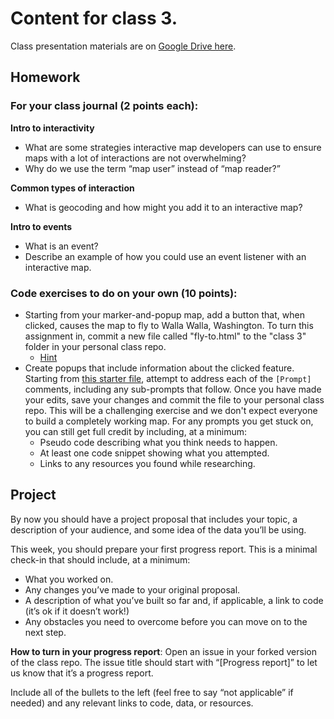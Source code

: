 # Content for class 3. 

Class presentation materials are on [Google Drive here](https://drive.google.com/drive/folders/1J0TGZN3XRQw89S1f2ugrPw9jdVIisQeT?usp=sharing).

## Homework

### For your class journal (2 points each):

**Intro to interactivity**

* What are some strategies interactive map developers can use to ensure maps with a lot of interactions are not overwhelming?
* Why do we use the term “map user” instead of “map reader?”

**Common types of interaction**

* What is geocoding and how might you add it to an interactive map?

**Intro to events**

* What is an event?
* Describe an example of how you could use an event listener with an interactive map.


### Code exercises to do on your own (10 points):

* Starting from your marker-and-popup map, add a button that, when clicked, causes the map to fly to Walla Walla, Washington. To turn this assignment in, commit a new file called "fly-to.html" to the "class 3" folder in your personal class repo.
  * [Hint](https://www.w3schools.com/jsref/event_onclick.asp)
* Create popups that include information about the clicked feature. Starting from [this starter file](https://github.com/mapbox/web-mapping-curriculum/blob/master/class-3/homework-starter.html), attempt to address each of the `[Prompt]` comments, including any sub-prompts that follow. Once you have made your edits, save your changes and commit the file to your personal class repo. This will be a challenging exercise and we don't expect everyone to build a completely working map. For any prompts you get stuck on, you can still get full credit by including, at a minimum: 
  * Pseudo code describing what you think needs to happen.
  * At least one code snippet showing what you attempted.
  * Links to any resources you found while researching.

## Project
By now you should have a project proposal that includes your topic, a description of your audience, and some idea of the data you’ll be using.

This week, you should prepare your first progress report. This is a minimal check-in that should include, at a minimum:
* What you worked on.
* Any changes you’ve made to your original proposal.
* A description of what you’ve built so far and, if applicable, a link to code (it’s ok if it doesn’t work!)
* Any obstacles you need to overcome before you can move on to the next step.

**How to turn in your progress report**:
Open an issue in your forked version of the class repo. The issue title should start with “[Progress report]” to let us know that it’s a progress report. 

Include all of the bullets to the left (feel free to say “not applicable” if needed) and any relevant links to code, data, or resources.
